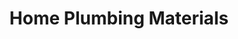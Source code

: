 ---
title: "Home Plumbing Materials"
url: /orumanayoor-chavakkad/home-plumbing-materials/
shop: trade
---